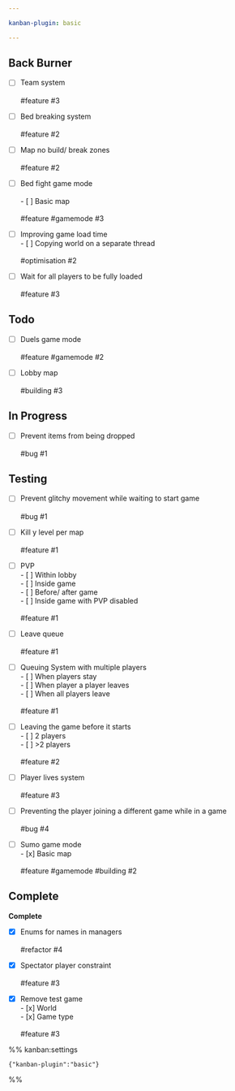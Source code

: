 ```yaml
---

kanban-plugin: basic

---
```


## Back Burner

- [ ] Team system<br><br>#feature #3
- [ ] Bed breaking system<br><br>#feature #2
- [ ] Map no build/ break zones<br><br>#feature #2
- [ ] Bed fight game mode<br><br>- [ ] Basic map<br><br>#feature #gamemode #3
- [ ] Improving game load time<br>- [ ] Copying world on a separate thread<br><br>#optimisation #2
- [ ] Wait for all players to be fully loaded<br><br>#feature #3


## Todo

- [ ] Duels game mode<br><br>#feature #gamemode #2
- [ ] Lobby map<br><br>#building #3


## In Progress

- [ ] Prevent items from being dropped<br><br>#bug #1


## Testing

- [ ] Prevent glitchy movement while waiting to start game<br><br>#bug #1
- [ ] Kill y level per map<br><br>#feature #1
- [ ] PVP<br>- [ ] Within lobby<br>- [ ] Inside game<br>- [ ] Before/ after game<br>- [ ] Inside game with PVP disabled<br><br>#feature #1
- [ ] Leave queue<br><br>#feature #1
- [ ] Queuing System with multiple players<br>- [ ] When players stay<br>- [ ] When player a player leaves<br>- [ ] When all players leave<br><br>#feature #1
- [ ] Leaving the game before it starts<br>- [ ] 2 players<br>- [ ] \>2 players<br><br>#feature #2
- [ ] Player lives system<br><br>#feature #3
- [ ] Preventing the player joining a different game while in a game<br><br>#bug #4
- [ ] Sumo game mode<br>- [x] Basic map<br><br>#feature #gamemode #building #2


## Complete

**Complete**
- [x] Enums for names in managers<br><br>#refactor #4
- [x] Spectator player constraint<br><br>#feature #3
- [x] Remove test game<br>- [x] World<br>- [x] Game type<br><br>#feature #3




%% kanban:settings
```
{"kanban-plugin":"basic"}
```
%%